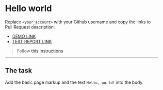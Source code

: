 # Hello world
Replace `<your_account>` with your Github username and copy the links to Pull Request description:
- [DEMO LINK](https://olyakachmarchyk.github.io/layout_hello-world/)
- [TEST REPORT LINK](https://olyakachmarchyk.github.io/layout_hello-world/report/html_report/)

> Follow [this instructions](https://mate-academy.github.io/layout_task-guideline/#how-to-solve-the-layout-tasks-on-github)
___

## The task
Add the basic page markup and the text `Hello, world!` into the body.
